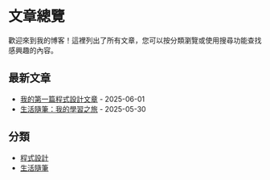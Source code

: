 # 文章總覽

歡迎來到我的博客！這裡列出了所有文章，您可以按分類瀏覽或使用搜尋功能查找感興趣的內容。

## 最新文章

- [我的第一篇程式設計文章](/articles/my-first-programming-post) - 2025-06-01
- [生活隨筆：我的學習之旅](/articles/my-learning-journey) - 2025-05-30

## 分類

- [程式設計](/articles/category/programming)
- [生活隨筆](/articles/category/lifestyle)
